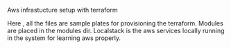 Aws infrastucture setup with terraform

Here , all the files are sample plates for provisioning the terraform. Modules are placed in the modules dir. Localstack is the aws services locally running in the system for learning aws properly.
